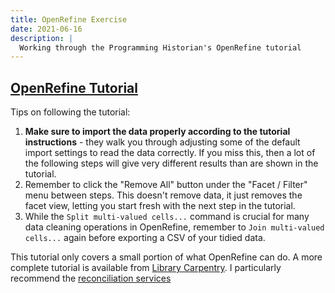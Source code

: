 ```yaml
---
title: OpenRefine Exercise
date: 2021-06-16
description: |
  Working through the Programming Historian's OpenRefine tutorial
---
```


## [OpenRefine Tutorial](https://doi.org/10.46430/phen0023)

Tips on following the tutorial:

1. **Make sure to import the data properly according to the tutorial instructions** - they walk you through adjusting some of the default import settings to read the data correctly. If you miss this, then a lot of the following steps will give very different results than are shown in the tutorial.
2. Remember to click the "Remove All" button under the "Facet / Filter" menu between steps. This doesn't remove data, it just removes the facet view, letting you start fresh with the next step in the tutorial.
3. While the `Split multi-valued cells...` command is crucial for many data cleaning operations in OpenRefine, remember to `Join multi-valued cells...` again before exporting a CSV of your tidied data.

This tutorial only covers a small portion of what OpenRefine can do. A more complete tutorial is available from [Library Carpentry](https://librarycarpentry.org/lc-open-refine/). I particularly recommend the [reconciliation services](https://librarycarpentry.org/lc-open-refine/13-looking-up-data/index.html#reconciliation-services)
